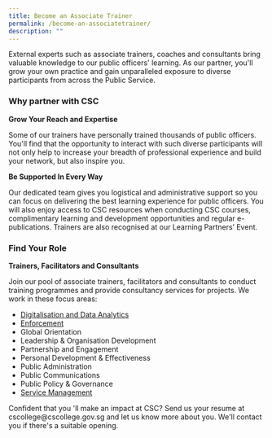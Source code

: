 ```yaml
---
title: Become an Associate Trainer
permalink: /become-an-associatetrainer/
description: ""
---
```

<p>External experts such as associate trainers, coaches and consultants bring valuable knowledge to our public officers' learning. As our partner, you'll grow your own practice and gain unparalleled exposure to diverse participants from across the Public Service.</p>


<h3>Why partner with CSC</h3>
<b>Grow Your Reach and Expertise</b>
<p>Some of our trainers have personally trained thousands of public officers. You'll find that the opportunity to interact with such diverse participants will not only help to increase your breadth of professional experience and build your network, but also inspire you.</p>

<b>Be Supported In Every Way</b>
<p>Our dedicated team gives you logistical and administrative support so you can focus on delivering the best learning experience for public officers. You will also enjoy access to CSC resources when conducting CSC courses, complimentary learning and development opportunities and regular e-publications. Trainers are also recognised at our Learning Partners’ Event.</p>

<h3>Find Your Role</h3>
<b>Trainers, Facilitators and Consultants </b>
<p>Join our pool of associate trainers, facilitators and consultants to conduct training programmes and provide consultancy services for projects. We work in these focus areas:</p>
<ul>
	<li><a href="https://www.csc.gov.sg/docs/default-source/default-document-library/associate-trainer---data\_digitalisation.pdf">Digitalisation and Data Analytics</a></li>
	<li><a href="https://www.csc.gov.sg/docs/default-source/default-document-library/associate-trainer---enforcement.pdf">Enforcement</a></li>
  <li>Global Orientation</li>
  <li>Leadership &amp; Organisation Development</li>
  <li>Partnership and Engagement</li>
  <li>Personal Development &amp; Effectiveness</li>
  <li>Public Administration</li>
  <li>Public Communications</li>
  <li>Public Policy &amp; Governance</li>
	<li><a href="https://www.csc.gov.sg/docs/default-source/default-document-library/associate-trainer-service-management.pdf">Service Management</a></li>
</ul>

<p>Confident that you
'll make an impact at CSC? Send us your resume at cscollege@cscollege.gov.sg and let us know more about you. We'll contact you if there's a suitable opening.</p>